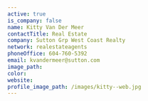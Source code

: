 ```yaml
---
active: true
is_company: false
name: Kitty Van Der Meer
contactTitle: Real Estate
company: Sutton Grp West Coast Realty
network: realestateagents
phoneOffice: 604-760-5392
email: kvandermeer@sutton.com
image_path:
color:
website:
profile_image_path: /images/kitty--web.jpg
---
```



